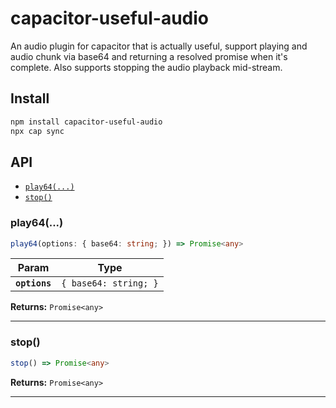 # capacitor-useful-audio

An audio plugin for capacitor that is actually useful, support playing and audio chunk via base64 and returning a resolved promise when it's complete. Also supports stopping the audio playback mid-stream. 

## Install

```bash
npm install capacitor-useful-audio
npx cap sync
```

## API

<docgen-index>

* [`play64(...)`](#play64)
* [`stop()`](#stop)

</docgen-index>

<docgen-api>
<!--Update the source file JSDoc comments and rerun docgen to update the docs below-->

### play64(...)

```typescript
play64(options: { base64: string; }) => Promise<any>
```

| Param         | Type                             |
| ------------- | -------------------------------- |
| **`options`** | <code>{ base64: string; }</code> |

**Returns:** <code>Promise&lt;any&gt;</code>

--------------------


### stop()

```typescript
stop() => Promise<any>
```

**Returns:** <code>Promise&lt;any&gt;</code>

--------------------

</docgen-api>
